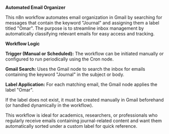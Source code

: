 **Automated Email Organizer**

This n8n workflow automates email organization in Gmail by searching for messages that contain the keyword "Journal" and assigning them a label titled "Omar". The purpose is to streamline inbox management by automatically classifying relevant emails for easy access and tracking.

**Workflow Logic**

**Trigger (Manual or Scheduled):** The workflow can be initiated manually or configured to run periodically using the Cron node.

**Gmail Search:** Uses the Gmail node to search the inbox for emails containing the keyword "Journal" in the subject or body.

**Label Application:** For each matching email, the Gmail node applies the label "Omar".

If the label does not exist, it must be created manually in Gmail beforehand (or handled dynamically in the workflow).

This workflow is ideal for academics, researchers, or professionals who regularly receive emails containing journal-related content and want them automatically sorted under a custom label for quick reference.
